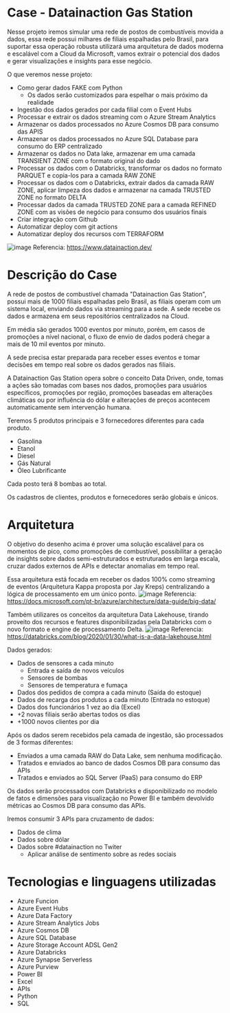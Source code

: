 # Case - Datainaction Gas Station

Nesse projeto iremos simular uma rede de postos de combustíveis movida a dados, essa rede possui milhares de filiais espalhadas pelo Brasil, para suportar essa operação robusta utilizará uma arquitetura de dados moderna e escalável com a Cloud da Microsoft, vamos extrair o potencial dos dados e gerar visualizações e insights para esse negócio.

O que veremos nesse projeto:

- Como gerar dados FAKE com Python
  - Os dados serão customizados para espelhar o mais próximo da realidade
- Ingestão dos dados gerados por cada filial com o Event Hubs
- Processar e extrair os dados streaming com o Azure Stream Analytics
- Armazenar os dados processados no Azure Cosmos DB para consumo das APIS
- Armazenar os dados processados no Azure SQL Database para consumo do ERP centralizado
- Armazenar os dados no Data lake, armazenar em uma camada TRANSIENT ZONE com o formato original do dado
- Processar os dados com o Databricks, transformar os dados no formato PARQUET e copia-los para a camada RAW ZONE
- Processar os dados com o Databricks, extrair dados da camada RAW ZONE, aplicar limpeza dos dados e armazenar na camada TRUSTED ZONE no formato DELTA
- Processar dados da camada TRUSTED ZONE para a camada REFINED ZONE com as visões de negócio para consumo dos usuários finais
- Criar integração com Github
- Automatizar deploy com git actions
- Automatizar deploy dos recursos com TERRAFORM

![image](https://user-images.githubusercontent.com/69867503/130605392-6d817f53-baea-400c-96ce-f0a84fd915ca.png)
Referencia: https://www.datainaction.dev/

# Descrição do Case

A rede de postos de combustível chamada "Datainaction Gas Station", possui mais de 1000 filiais espalhadas pelo Brasil, as filiais operam com um sistema local, enviando dados via streaming para a sede. A sede recebe os dados e armazena em seus repositórios centralizados na Cloud.

Em média são gerados 1000 eventos por minuto, porém, em casos de promoções a nível nacional, o fluxo de envio de dados poderá chegar a mais de 10 mil eventos por minuto.

A sede precisa estar preparada para receber esses eventos e tomar decisões em tempo real sobre os dados gerados nas filiais.

A Datainaction Gas Station opera sobre o conceito Data Driven, onde, tomas a ações são tomadas com bases nos dados, promoções para usuários específicos, promoções por região, promoções baseadas em alterações climáticas ou por influência do dólar e alterações de preços acontecem automaticamente sem intervenção humana.

Teremos 5 produtos principais e 3 fornecedores diferentes para cada produto.
- Gasolina
- Etanol
- Diesel
- Gás Natural
- Óleo Lubrificante

Cada posto terá 8 bombas ao total.

Os cadastros de clientes, produtos e fornecedores serão globais e únicos.

# Arquitetura

O objetivo do desenho acima é prover uma solução escalável para os momentos de pico, como promoções de combustível, possibilitar a geração de insights sobre dados semi-estruturados e estruturados em larga escala, cruzar dados externos de APIs e detectar anomalias em tempo real.

Essa arquitetura está focada em receber os dados 100% como streaming de eventos (Arquitetura Kappa proposta por Jay Kreps) centralizando a lógica de processamento em um único ponto.
![image](https://user-images.githubusercontent.com/69867503/130604361-feefe535-626e-4048-a176-5bbc37fac7ae.png)
Referencia: https://docs.microsoft.com/pt-br/azure/architecture/data-guide/big-data/

Também utilizares os conceitos da arquitetura Data Lakehouse, tirando proveito dos recursos e features disponibilizadas pela Databricks com o novo formato e engine de processamento Delta.
![image](https://user-images.githubusercontent.com/69867503/130604840-1104341f-5920-4782-b1e7-987339bf6036.png)
Referencia: https://databricks.com/blog/2020/01/30/what-is-a-data-lakehouse.html

Dados gerados:
- Dados de sensores a cada minuto
  - Entrada e saída de novos veículos
  - Sensores de bombas
  - Sensores de temperatura e fumaça
- Dados dos pedidos de compra a cada minuto (Saída do estoque)
- Dados de recarga dos produtos a cada minuto (Entrada no estoque)
- Dados dos funcionários 1 vez ao dia (Excel)
- +2 novas filiais serão abertas todos os dias
- +1000 novos clientes por dia

Após os dados serem recebidos pela camada de ingestão, são processados de 3 formas diferentes:
- Enviados a uma camada RAW do Data Lake, sem nenhuma modificação.
- Tratados e enviados ao banco de dados Cosmos DB para consumo das APIs
- Tratados e enviados ao SQL Server (PaaS) para consumo do ERP

Os dados serão processados com Databricks e disponibilizado no modelo de fatos e dimensões para visualização no Power BI e também devolvido métricas ao Cosmos DB para consumo das APIs.

Iremos consumir 3 APIs para cruzamento de dados:
- Dados de clima
- Dados sobre dólar
- Dados sobre #datainaction no Twiter
  - Aplicar análise de sentimento sobre as redes sociais

# Tecnologias e linguagens utilizadas
- Azure Funcion
- Azure Event Hubs
- Azure Data Factory
- Azure Stream Analytics Jobs
- Azure Cosmos DB
- Azure SQL Database
- Azure Storage Account ADSL Gen2
- Azure Databricks
- Azure Synapse Serverless
- Azure Purview
- Power BI
- Excel
- APIs
- Python
- SQL

